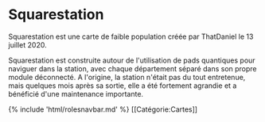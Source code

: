 # Squarestation



Squarestation est une carte de faible population créée par ThatDaniel le 13 juillet 2020.

Squarestation est construite autour de l'utilisation de pads quantiques pour naviguer dans la station, avec chaque département séparé dans son propre module déconnecté. A l'origine, la station n'était pas du tout entretenue, mais quelques mois après sa sortie, elle a été fortement agrandie et a bénéficié d'une maintenance importante.





{% include 'html/rolesnavbar.md' %}
[[Catégorie:Cartes]]
